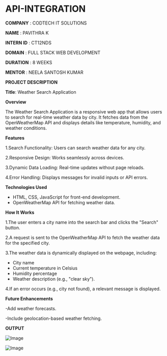 # API-INTEGRATION

**COMPANY** : CODTECH IT SOLUTIONS

**NAME** : PAVITHRA K

**INTERN ID** : CT12NDS

**DOMAIN** : FULL STACK WEB DEVELOPMENT

**DURATION** : 8 WEEKS

**MENTOR** : NEELA SANTOSH KUMAR

**PROJECT DESCRIPTION**

**Title**: Weather Search Application

**Overview**

The Weather Search Application is a responsive web app that allows users to search for real-time weather data by city. It fetches data from the OpenWeatherMap API and displays details like temperature, humidity, and weather conditions.

**Features**

1.Search Functionality: Users can search weather data for any city.

2.Responsive Design: Works seamlessly across devices.

3.Dynamic Data Loading: Real-time updates without page reloads.

4.Error Handling: Displays messages for invalid inputs or API errors.

**Technologies Used**

- HTML, CSS, JavaScript for front-end development.
- OpenWeatherMap API for fetching weather data.

**How It Works**

1.The user enters a city name into the search bar and clicks the "Search" button.

2.A request is sent to the OpenWeatherMap API to fetch the weather data for the specified city.

3.The weather data is dynamically displayed on the webpage, including:
- City name
- Current temperature in Celsius
- Humidity percentage
- Weather description (e.g., "clear sky").
  
4.If an error occurs (e.g., city not found), a relevant message is displayed.

**Future Enhancements**

-Add weather forecasts.

-Include geolocation-based weather fetching.

**OUTPUT**

![Image](https://github.com/user-attachments/assets/f0e2eef0-a0ad-430c-9f52-04f37a93f45d)

![Image](https://github.com/user-attachments/assets/0478bb7b-4cb5-46a0-a220-c08f6467a39b)

